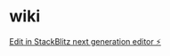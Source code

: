 # wiki

[Edit in StackBlitz next generation editor ⚡️](https://stackblitz.com/~/github.com/Ricardo-Filipini/wiki)